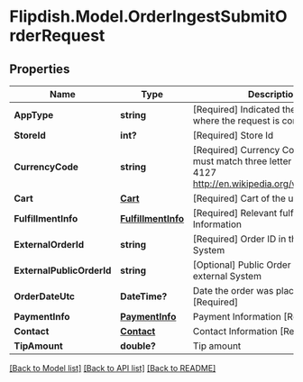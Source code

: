 # Flipdish.Model.OrderIngestSubmitOrderRequest
## Properties

Name | Type | Description | Notes
------------ | ------------- | ------------- | -------------
**AppType** | **string** | [Required] Indicated the name from where the request is coming from | [optional] 
**StoreId** | **int?** | [Required] Store Id | [optional] 
**CurrencyCode** | **string** | [Required] Currency Code  These must match three letter codes ISO 4127 http://en.wikipedia.org/wiki/ISO_4217 | [optional] 
**Cart** | [**Cart**](Cart.md) | [Required] Cart of the user | [optional] 
**FulfillmentInfo** | [**FulfillmentInfo**](FulfillmentInfo.md) | [Required] Relevant fulfillment Information | [optional] 
**ExternalOrderId** | **string** | [Required] Order ID in the external System | [optional] 
**ExternalPublicOrderId** | **string** | [Optional] Public Order ID in the external System | [optional] 
**OrderDateUtc** | **DateTime?** | Date the order was placed at in UTC  [Required] | [optional] 
**PaymentInfo** | [**PaymentInfo**](PaymentInfo.md) | Payment Information  [Required] | [optional] 
**Contact** | [**Contact**](Contact.md) | Contact Information  [Required] | [optional] 
**TipAmount** | **double?** | Tip amount | [optional] 

[[Back to Model list]](../README.md#documentation-for-models) [[Back to API list]](../README.md#documentation-for-api-endpoints) [[Back to README]](../README.md)

